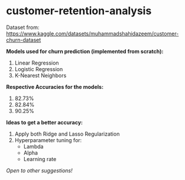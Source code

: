 # customer-retention-analysis

Dataset from: https://www.kaggle.com/datasets/muhammadshahidazeem/customer-churn-dataset

**Models used for churn prediction (implemented from scratch):**
1) Linear Regression
2) Logistic Regression
3) K-Nearest Neighbors

**Respective Accuracies for the models:**
1) 82.73%
2) 82.84%
3) 90.25%

**Ideas to get a better accuracy:**
1) Apply both Ridge and Lasso Regularization
2) Hyperparameter tuning for:
    * Lambda
    * Alpha
    * Learning rate

*Open to other suggestions!*
